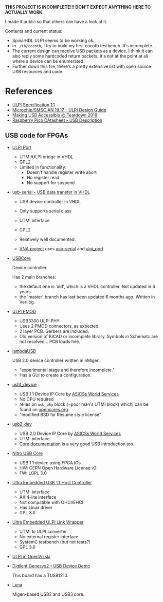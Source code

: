 
**THIS PROJECT IS INCOMPLETE!!! DON'T EXPECT ANYTHING HERE TO ACTUALLY WORK.**

I made it public so that others can have a look at it.

Contents and current status:

* SpinalHDL ULPI seems to be working ok.
* In `./tb/cocotb`, I try to build my first cocotb testbench. It's incomplete...
* The current design can receive USB packets as a device. I think it can also reply some hardcoded
  return packets. It's not at the point at all where a device can be enumerated.
* Further down this file, there's a pretty extensive list with open source USB resources and code.


# References

* [ULPI Specification 1.1](https://www.sparkfun.com/datasheets/Components/SMD/ULPI_v1_1.pdf)
* [Microchip/SMSC AN 19.17 - ULPI Design Guide](http://ww1.microchip.com/downloads/en/AppNotes/en562704.pdf)
* [Making USB Accessible @ Teardown 2019](https://greatscottgadgets.com/slides/making-usb-accessible-teardown-2019.pdf)
* [Raspberry Pico DAtasheet - USB Description](https://datasheets.raspberrypi.org/rp2040/rp2040-datasheet.pdf#page=403)

## USB code for FPGAs

* [ULPI Port](http://vr5.narod.ru/fpga/usb/index.html)

    * UTMI/ULPI bridge in VHDL
    * GPL2
    * Limited in functionality:
        * Doesn't handle register write abort
        * No register read
        * No support for suspend

* [usb-serial - USB data transfer in VHDL](http://jorisvr.nl/article/usb-serial)

    * USB device controller in VHDL
    * Only supports serial class
    * UTMI interface
    * GPL2
    * Relatively well documented.

    * [VNA project](https://github.com/xaxaxa-dev/vna/blob/master/vhdl/ulpi_serial.vhd) uses
       [usb-serial](https://github.com/xaxaxa-dev/vna/tree/master/vhdl/third_party/fpga-usb-serial-20131205)
       and [ulpi_port](https://github.com/xaxaxa-dev/vna/blob/master/vhdl/third_party/ulpi_port.vhdl).

* [USBCore](https://github.com/ObKo/USBCore)

    Device controller. 

    Has 2 main branches: 
    * the default one is 'old', which is a VHDL controller. Not updated in 6 years.
    * the 'master' branch has last been updated 6 months ago. Written in Verilog.

* [ULPI PMOD](https://github.com/ObKo/ULPI-Pmod)

    * USB3300 ULPI PHY
    * Uses 2 PMOD connectors, as expected.
    * 2 layer PCB. Gerbers are included.
    * Old version of KiCAD or incomplete library. Symbols in Schematc are not resolved... PCB loads fine.

* [lambdaUSB](https://github.com/lambdaconcept/lambdaUSB)

    USB 2.0 device controller written in nMigen.

    * "experimental stage and therefore incomplete."
    * Has a GUI to create a configuration.

* [usb1_device](https://github.com/www-asics-ws/usb1_device)

    * USB 1.1 Device IP Core by [ASICSs World Services](www.asics.ws)
    * No CPU required
    * relies on `usb_phy` block (~poor man's UTMI block) whichi can be
      found on [opencores.org](https://opencores.org/projects/usb_phy).
    * "modified BSD for Resume style license"

* [usb2_dev](https://github.com/www-asics-ws/usb2_dev)

    * USB 2.0 Device IP Core by [ASICSs World Services](www.asics.ws)
    * UTMI interface
    * [Core documentation](https://github.com/www-asics-ws/usb2_dev/blob/master/doc/usb_doc.pdf) is 
       a very good USB introduction too.

* [Nitro USB Core](https://github.com/no2fpga/no2usb/tree/master)

    * USB 1.1 device using FPGA IOs
    * HW: CERN Open Hardware License v2
    * FW: LGPL 3.0

* [Ultra Embedded USB 1.1 Host Controller](https://github.com/ultraembedded/core_usb_host)

    * UTMI interface
    * AXI4-lite interface
    * Not compatible with OHCI/EHCI.
    * Has Linux driver
    * GPL 3.0

* [Ultra Embedded ULPI Link Wrapper](https://github.com/ultraembedded/core_ulpi_wrapper)

    * UTMI to ULPI converter
    * No external register interface
    * SystemC testbench (but not tests?)
    * GPL 3.0

* [ULPI in OpenVizsla](https://github.com/openvizsla/ov_ftdi/blob/master/software/fpga/ov3/ovhw/ulpi.py)


* [Digilent Genesys2 - USB Device Demo](https://github.com/Digilent/Genesys2/tree/master/Projects/USB_Device_Demo)

    This board has a TUSB1210.

* [Luna](https://github.com/greatscottgadgets/luna/tree/main/luna/gateware/usb)

    Migen-based USB2 and USB3 core.

